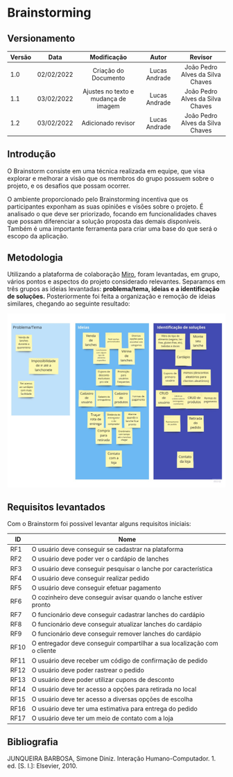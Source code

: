 # Brainstorming

## Versionamento

| Versão | Data       | Modificação          | Autor                        |Revisor|
| ------ | :--------: | :------------------: | :--------------------------: | :---: |
| 1.0    | 02/02/2022 | Criação do Documento | Lucas Andrade | João Pedro Alves da Silva Chaves |
| 1.1    | 03/02/2022 | Ajustes no texto e mudança de imagem | Lucas Andrade | João Pedro Alves da Silva Chaves | 
| 1.2    | 03/02/2022 | Adicionado revisor | Lucas Andrade | João Pedro Alves da Silva Chaves |

## Introdução

O Brainstorm consiste em uma técnica realizada em equipe, que visa explorar e melhorar a visão que os membros do grupo possuem sobre o projeto, e os desafios que possam ocorrer.

O ambiente proporcionado pelo Brainstorming incentiva que os participantes exponham as suas opiniões e visões sobre o projeto. É analisado o que deve ser priorizado, focando em funcionalidades chaves que possam diferenciar a solução proposta das demais disponíveis. Também é uma importante ferramenta para criar uma base do que será o escopo da aplicação.  

## Metodologia

Utilizando a plataforma de colaboração [Miro](https://miro.com/), foram levantadas, em grupo, vários pontos e aspectos do projeto considerado relevantes. Separamos em três grupos as ideias levantadas: **problema/tema, ideias e a identificação de soluções.** Posteriormente foi feita a organização e remoção de ideias similares, chegando ao seguinte resultado:

![Brainstorming Problemas](./../../assets/images/Brainstorming.jpg)

## Requisitos levantados

Com o Brainstorm foi possivel levantar alguns requisitos iniciais:

| ID | Nome |
| -- | -- |
| RF1 | O usuário deve conseguir se cadastrar na plataforma |
| RF2 | O usuário deve poder ver o cardápio de lanches |
| RF3 | O usuário deve conseguir pesquisar o lanche por característica |
| RF4 | O usuário deve conseguir realizar pedido |
| RF5 | O usuário deve conseguir efetuar pagamento |
| RF6 | O cozinheiro deve conseguir avisar quando o lanche estiver pronto |
| RF7 | O funcionário deve conseguir cadastrar lanches do cardápio  |
| RF8 | O funcionário deve conseguir atualizar lanches do cardápio  |
| RF9 | O funcionário deve conseguir remover lanches do cardápio   |
| RF10 | O entregador deve conseguir compartilhar a sua localização com o cliente |
| RF11 | O usuário deve receber um código de confirmação de pedido |
| RF12 | O usuário deve poder rastrear o pedido |
| RF13 | O usuário deve poder utilizar cupons de desconto |
| RF14 | O usuário deve ter acesso a opções para retirada no local |
| RF15 | O usuário deve ter acesso a diversas opções de escolha |
| RF16 | O usuário deve ter uma estimativa para entrega do pedido |
| RF17 | O usuário deve ter um meio de contato com a loja |

## Bibliografia

JUNQUEIRA BARBOSA, Simone Diniz. Interação Humano-Computador. 1. ed. [S. l.]: Elsevier, 2010.